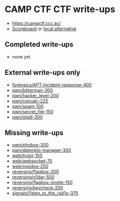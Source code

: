 # CAMP CTF CTF write-ups

* https://campctf.ccc.ac/ 
* [Scoreboard](https://campctf.ccc.ac/scoreboard/) or [local alternative](score.txt)

## Completed write-ups

* none yet

## External write-ups only

* [forensics/APT-incident-response-400](forensics/APT-incident-response-400)
* [pwn/bitterman-300](pwn/bitterman-300)
* [pwn/hacker_level-200](pwn/hacker_level-200)
* [pwn/ropcalc-225](pwn/ropcalc-225)
* [pwn/spam-100](pwn/spam-100)
* [pwn/secret_file-150](pwn/secret_file-150)
* [pwn/shell-300](pwn/shell-300)

## Missing write-ups

* [pwn/phobos-300](pwn/phobos-300)
* [pwn/datenklo-manager-300](pwn/datenklo-manager-300)
* [web/trolol-150](web/trolol-150)
* [web/websocket-75](web/websocket-75)
* [web/voodoo-250](web/voodoo-250)
* [reversing/flagbox-200](reversing/flagbox-200)
* [reversing/o1dar-500](reversing/o1dar-500)
* [reversing/flagbox-onsite-150](reversing/flagbox-onsite-150)
* [reversing/keycheck-200](reversing/keycheck-200)
* [signals/l1sten_to_the_rad1o-375](signals/l1sten_to_the_rad1o-375)
